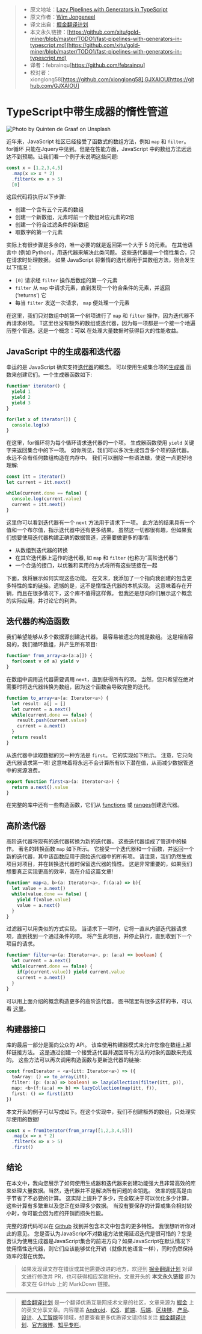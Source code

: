 > * 原文地址：[Lazy Pipelines with Generators in TypeScript](https://itnext.io/fast-pipelines-with-generators-in-typescript-85d285ae6f51)
> * 原文作者：[Wim Jongeneel](https://medium.com/@wim.jongeneel1)
> * 译文出自：[掘金翻译计划](https://github.com/xitu/gold-miner)
> * 本文永久链接：[https://github.com/xitu/gold-miner/blob/master/TODO1/fast-pipelines-with-generators-in-typescript.md](https://github.com/xitu/gold-miner/blob/master/TODO1/fast-pipelines-with-generators-in-typescript.md)
> * 译者：febrainqu[https://github.com/febrainqu]
> * 校对者：xionglong58[https://github.com/xionglong58],GJXAIOU[https://github.com/GJXAIOU]

# TypeScript中带生成器的惰性管道

![Photo by [Quinten de Graaf](https://unsplash.com/@quinten149?utm_source=unsplash&utm_medium=referral&utm_content=creditCopyText) on [Unsplash](https://unsplash.com/?utm_source=unsplash&utm_medium=referral&utm_content=creditCopyText)](https://cdn-images-1.medium.com/max/9704/1*wEQnHaPoHc_QJo5vxwrCEg.jpeg)

近年来，JavaScript 社区已经接受了函数式的数组方法，例如 `map` 和 `filter`。for循环 只能在Jquery中见到。但是在性能方面，JavaScript 中的数组方法远远达不到预期。让我们看一个例子来说明这些问题:

```TypeScript
const x = [1,2,3,4,5]
  .map(x => x * 2)
  .filter(x => x > 5)
  [0]
```

这段代码将执行以下步骤:

* 创建一个含有五个元素的数组
* 创建一个新数组，元素时前一个数组对应元素的2倍
* 创建一个符合过滤条件的新数组
* 取数字的第一个元素

实际上有很步骤是多余的，唯一必要的就是返回第一个大于 5 的元素。 在其他语言中 (例如 Python)，用迭代器来解决此类问题。 这些迭代器是一个惰性集合，只在请求时处理数据。 如果 JavaScript 将懒惰的迭代器用于其数组方法，则会发生以下情况：

* `[0]` 请求经  `filter` 操作后数组的第一个元素
* `filter` 从 `map` 中请求元素，直到发现一个符合条件的元素，并返回 (‘returns’) 它
* 每当 `filter` 发送一次请求， `map` 便处理一个元素

在这里，我们只对数组中的第一个树项进行了 `map` 和 `filter` 操作，因为迭代器不再请求树项。 T这里也没有额外的数组或迭代器，因为每一项都是一个接一个地遍历整个管道。这是一个概念：**可以** 在处理大量数据时获得巨大的性能收益。

## JavaScript 中的生成器和迭代器

幸运的是 JavaScript 确实支持[迭代器](https://developer.mozilla.org/en-US/docs/Web/JavaScript/Guide/Iterators_and_Generators)的概念。 可以使用生成集合项的[生成器](https://developer.mozilla.org/en-US/docs/Web/JavaScript/Guide/Iterators_and_Generators) 函数来创建它们。一个生成器函数如下:

```TypeScript
function* iterator() {
  yield 1
  yield 2
  yield 3
}

for(let x of iterator()) {
  console.log(x)
}
```

在这里，for循环将为每个循环请求迭代器的一个项。 生成器函数使用 `yield` 关键字来返回集合中的下一项。 如你所见，我们可以多次生成包含多个项的迭代器。 永远不会有任何数组构造在内存中。 我们可以删除一些语法糖，使这一点更好地理解:

```TypeScript
const itt = iterator()
let current = itt.next()

while(current.done == false) {
  console.log(current.value)
  current = itt.next()
}
```

这里你可以看到迭代器有一个 `next` 方法用于请求下一项。 此方法的结果具有一个值和一个布尔值，指示迭代器中还有更多结果。 虽然这一切都很有趣，但如果我们想要使用迭代器构建正确的数据管道，还需要做更多的事情:

* 从数组到迭代器的转换
* 在其它迭代器上运作的迭代器, 如 `map` 和 `filter` (也称为“高阶迭代器”)
* 一个合适的接口，以优雅和实用的方式将所有这些链接在一起

下面，我将展示如何实现这些功能。 在文末，我添加了一个指向我创建的包含更多特性的库的链接。遗憾的是，这不是惰性迭代器的本机实现。 这意味着存在开销，而且在很多情况下，这个库不值得这样做。 但我还是想向你们展示这个概念的实际应用，并讨论它的利弊。

## 迭代器的构造函数

我们希望能够从多个数据源创建迭代器。 最容易被遗忘的就是数组。 这是相当容易的，我们循环数组，并产生所有项目:

```TypeScript
function* from_array<a>(a:a[]) {
  for(const v of a) yield v
}
```

在数组中调用迭代器需要调用 `next`，直到获得所有的项。 当然，您只希望在绝对需要时将迭代器转换为数组，因为这个函数会导致完整的迭代。

```TypeScript
function to_array<a>(a: Iterator<a>) {
  let result: a[] = []
  let current = a.next()
  while(current.done == false) {
    result.push(current.value)
    current = a.next()
  }
  return result
}
```

从迭代器中读取数据的另一种方法是 `first`。 它的实现如下所示。 注意，它只向迭代器请求第一项! 这意味着将永远不会计算所有以下潜在值，从而减少数据管道中的资源浪费。

```TypeScript
export function first<a>(a: Iterator<a>) {
  return a.next().value
}
```

在完整的库中还有一些构造函数，它们从 [functions](https://github.com/WimJongeneel/ts-lazy-collections/blob/master/src/main.ts#L65-L74) 或 [ranges](https://github.com/WimJongeneel/ts-lazy-collections/blob/master/src/main.ts#L57-L63)创建迭代器。

## 高阶迭代器

高阶迭代器将现有的迭代器转换为新的迭代器。 这些迭代器组成了管道中的操作。 著名的转换函数 `map` 如下所示。 它接受一个迭代器和一个函数，并返回一个新的迭代器，其中该函数应用于原始迭代器中的所有项。 请注意，我们仍然生成项目对项目，并在转换迭代器时保留迭代器的惰性。 这是非常重要的，如果我们想要真正实现更高的效率，我在介绍这篇文章!

```TypeScript
function* map<a, b>(a: Iterator<a>, f:(a:a) => b){
  let value = a.next()
  while(value.done == false) {
    yield f(value.value)
    value = a.next()
  }
}
```

过滤器可以用类似的方式实现。 当请求下一项时，它将一直从内部迭代器请求项，直到找到一个通过条件的项。 将产生此项目，并停止执行，直到收到下一个项目的请求。

```TypeScript
function* filter<a>(a: Iterator<a>, p: (a:a) => boolean) {
  let current = a.next()
  while(current.done == false) {
    if(p(current.value)) yield current.value
    current = a.next()
  }
}
```

可以用上面介绍的概念构造更多的高阶迭代器。 图书馆里有很多这样的书，可以看 [这里](https://github.com/WimJongeneel/ts-lazy-collections#collection-methods)。

## 构建器接口

库的最后一部分是面向公众的 API。 该库使用构建器模式来允许您像在数组上那样链接方法。 这是通过创建一个接受迭代器并返回带有方法的对象的函数来完成的。 这些方法可以再次调用构造函数与更新迭代器的链接:

```TypeScript
const fromIterator = <a>(itt: Iterator<a>) => ({
  toArray: () => to_array(itt),
  filter: (p: (a:a) => boolean) => lazyCollection(filter(itt, p)),
  map: <b>(f:(a:a) => b) => lazyCollection(map(itt, f)),
  first: () => first(itt)
})
```

本文开头的例子可以写成如下。在这个实现中，我们不创建额外的数组，只处理实际使用的数据!

```TypeScript
const x = fromIterator(from_array([1,2,3,4,5]))
  .map(x => x * 2)
  .filter(x => x > 5)
  .first()
```

## 结论

在本文中，我向您展示了如何使用生成器和迭代器来创建功能强大且非常高效的库来处理大量数据。当然，迭代器并不是解决所有问题的金钥匙。 效率的提高是由于节省了不必要的计算。 这实际上提升了多少，完全取决于可以优化多少计算，这些计算有多繁重以及您正在处理多少数据。 当没有要保存的计算或集合相对较小时，你可能会因为库的开销而损失性能。

完整的源代码可以在 [Github](https://github.com/WimJongeneel/ts-lazy-collections#collection-methods) 找到并包含本文中包含的更多特性。 我很想听听你对此的意见。 您是否认为JavaScript不对数组方法使用延迟迭代是很可惜的？您是否认为使用生成器是JavaScript集合的前进方向？如果JavaScript在默认情况下使用惰性迭代器，则它们应该能够优化开销（就像其他语言一样），同时仍然保持效率的潜在优势。

> 如果发现译文存在错误或其他需要改进的地方，欢迎到 [掘金翻译计划](https://github.com/xitu/gold-miner) 对译文进行修改并 PR，也可获得相应奖励积分。文章开头的 **本文永久链接** 即为本文在 GitHub 上的 MarkDown 链接。

---

> [掘金翻译计划](https://github.com/xitu/gold-miner) 是一个翻译优质互联网技术文章的社区，文章来源为 [掘金](https://juejin.im) 上的英文分享文章。内容覆盖 [Android](https://github.com/xitu/gold-miner#android)、[iOS](https://github.com/xitu/gold-miner#ios)、[前端](https://github.com/xitu/gold-miner#前端)、[后端](https://github.com/xitu/gold-miner#后端)、[区块链](https://github.com/xitu/gold-miner#区块链)、[产品](https://github.com/xitu/gold-miner#产品)、[设计](https://github.com/xitu/gold-miner#设计)、[人工智能](https://github.com/xitu/gold-miner#人工智能)等领域，想要查看更多优质译文请持续关注 [掘金翻译计划](https://github.com/xitu/gold-miner)、[官方微博](http://weibo.com/juejinfanyi)、[知乎专栏](https://zhuanlan.zhihu.com/juejinfanyi)。
